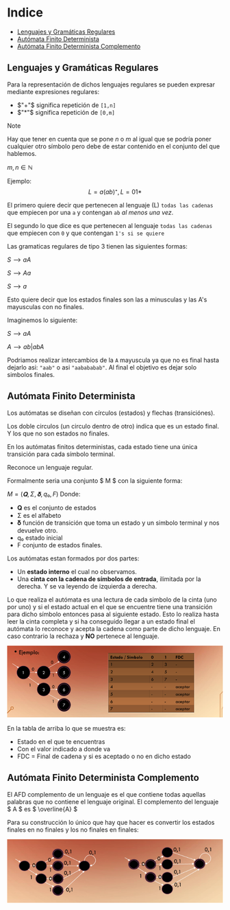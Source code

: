 
# Indice
- [Lenguajes y Gramáticas Regulares](#Lenguajes-y-Gramáticas-Regulares)
- [Autómata Finito Determinista](#Autómata-Finito-Determinista)
- [Autómata Finito Determinista Complemento](#Autómata-Finito-Determinista-Complemento)

## Lenguajes y Gramáticas Regulares
Para la representación de dichos lenguajes regulares se pueden expresar mediante expresiones regulares:
- $"+"$ significa repetición de `[1,n]`
- $"*"$ significa repetición de `[0,m]`
> [!NOTE]
> Hay que tener en cuenta que se pone $n$ o $m$ al igual que se podría poner cualquier otro símbolo pero debe de estar contenido en el conjunto del que hablemos.

$m, n ∈ \mathbb{N}$

Ejemplo:
$$
L = {a(ab)⁺}, L = {01*}
$$

El primero quiere decir que pertenecen al lenguaje (L) `todas las cadenas` que empiecen por una `a` y contengan `ab` *al menos una vez*.

El segundo lo que dice es que pertenecen al lenguaje `todas las cadenas` que empiecen con `0` y que contengan `1's si se quiere`

Las gramaticas regulares de tipo 3 tienen las siguientes formas:

$S ⟶ aA$

$S ⟶ Aa$

$S ⟶ a$

Esto quiere decir que los estados finales son las a minusculas y las A's mayusculas con no finales.

Imaginemos lo siguiente:

$S ⟶ aA$

$A ⟶ ab | abA$

Podriamos realizar intercambios de la `A` mayuscula ya que no es final hasta dejarlo asi: `"aab"` o asi `"aabababab"`. Al final el objetivo es dejar solo simbolos finales.

## Autómata Finito Determinista

Los autómatas se diseñan con círculos (estados) y flechas (transiciónes).

Los doble circulos (un circulo dentro de otro) indica que es un estado final. Y los que no son estados no finales.

En los autómatas finitos deterministas, cada estado tiene una única transición para cada símbolo terminal.

Reconoce un lenguaje regular.

Formalmente seria una conjunto $ M $
con la siguiente forma:

$M = (𝐐, Σ, 𝛅, q₀, F)$
Donde:
- 𝐐 es el conjunto de estados
- Σ es el alfabeto
- 𝛅 función de transición que toma un estado y un  simbolo terminal y nos devuelve otro.
- q₀ estado inicial
- F conjunto de estados finales.

Los autómatas estan formados por dos partes:
- Un **estado interno** el cual no observamos.
- Una **cinta con la cadena de símbolos de entrada**, ilimitada por la derecha. Y se va leyendo de izquierda a derecha.

Lo que realiza el autómata es una lectura de cada simbolo de la cinta (uno por uno) y si el estado actual en el que se encuentre tiene una transición para dicho símbolo entonces pasa al siguiente estado.
Esto lo realiza hasta leer la cinta completa y si ha conseguido llegar a un estado final el autómata lo reconoce y acepta la cadena como parte de dicho lenguaje. En caso contrario la rechaza y **NO** pertenece al lenguaje.

![Ejemplo automata finito determinista](../imgs/AFD.png)

En la tabla de arriba lo que se muestra es:
- Estado en el que te encuentras
- Con el valor indicado a donde va
- FDC = Final de cadena y si es aceptado o no en dicho estado

## Autómata Finito Determinista Complemento

El AFD complemento de un lenguaje es el que contiene todas aquellas palabras que no contiene el lenguaje original. El complemento del lenguaje $ Α  $ es
$ \overline{A} $

Para su construcción lo único que hay que hacer es convertir los estados finales en no finales y los no finales en finales:

![AFD complemento](../imgs/AFD%20complemento.png)


